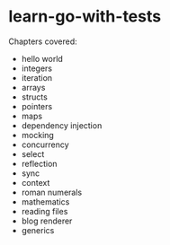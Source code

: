 # learn-go-with-tests

Chapters covered:
- hello world
- integers
- iteration
- arrays
- structs
- pointers
- maps
- dependency injection
- mocking
- concurrency
- select
- reflection
- sync
- context
- roman numerals
- mathematics
- reading files
- blog renderer
- generics
